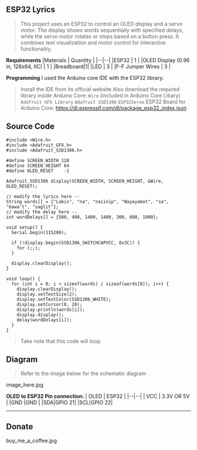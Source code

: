﻿## ESP32 Lyrics

> This project uses an ESP32 to control an OLED display and a servo motor. The display shows words sequentially with specified delays, while the servo motor rotates or stops based on a button press. It combines text visualization and motor control for interactive functionality.

**Requirements**
|Materials  | Quantity |
|--|--|
|ESP32  | 1 |
|OLED Display (0.96 in, 128x64, IIC)  | 1 |
|Breadboard|1|
|LED  | 3 |
|F-F Jumper Wires  | 3 |

**Programming**
I used the Arduino core IDE with the ESP32 library.

> Install the IDE from its official website
> Also download the required library inside Arduino Core:
> `Wire` (included in Arduino Core Libary)
> `Adafruit GFX Library`
> `Adafruit SSD1306`
> `ESP32Servo`
ESP32 Board for Arduino Core:
https://dl.espressif.com/dl/package_esp32_index.json

Source Code
---
    #include <Wire.h>
    #include <Adafruit_GFX.h>
    #include <Adafruit_SSD1306.h>
    
    #define SCREEN_WIDTH 128
    #define SCREEN_HEIGHT 64
    #define OLED_RESET    -1
    
    Adafruit_SSD1306 display(SCREEN_WIDTH, SCREEN_HEIGHT, &Wire, OLED_RESET);
    
    // modify the lyrics here --
    String words[] = {"Labis", "na", "naiinip", "Nayayamot", "sa", "bawa't", "saglit"};
    // modify the delay here --
    int wordDelays[] = {500, 400, 1400, 1400, 300, 600, 1000};
    
    void setup() {
      Serial.begin(115200);
    
      if (!display.begin(SSD1306_SWITCHCAPVCC, 0x3C)) {
        for (;;);
      }
    
      display.clearDisplay();
    }
    
    void loop() {
      for (int i = 0; i < sizeof(words) / sizeof(words[0]); i++) {
        display.clearDisplay();
        display.setTextSize(2);
        display.setTextColor(SSD1306_WHITE);
        display.setCursor(0, 20);
        display.println(words[i]);
        display.display();
        delay(wordDelays[i]);
      }
    }

> Take note that this code will loop.

Diagram
---

> Refer to the image below for the schematic diagram


image_here.jpg


**OLED to ESP32 Pin connection:**
| OLED | ESP32 |
|--|--|
| VCC | 3.3V OR 5V |
|GND |GND |
|SDA|GPIO 21|
|SCL|GPIO 22|

---
Donate
---
buy_me_a_coffee.jpg

